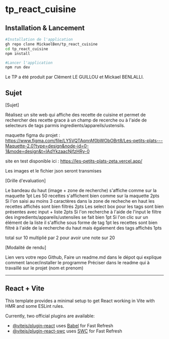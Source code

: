 # tp_react_cuisine

## Installation & Lancement

```sh
#Installation de l'application
gh repo clone MickaelBen/tp_react_cuisine
cd tp_react_cuisine
npm install
```

```sh
#Lancer l'application
npm run dev
```

Le TP a été produit par Clément LE GUILLOU et Mickael BENLALLI.


##  Sujet
[Sujet]

Réalisez un site web qui affiche des recette de cuisine et permet de rechercher des recette grace à un champ de recerche ou à l'aide de selecteurs de tags parmis ingredients/appareils/ustensils.

maquette figma du projet : https://www.figma.com/file/LY5VQTAqnrAf0bWObOBrt8/Les-petits-plats---Maquette-2.0?type=design&node-id=0-1&mode=design&t=IAdYkzaacNjfzHRy-0

site en test disponible ici : https://les-petits-plats-zeta.vercel.app/

Les images et le fichier json seront transmises


[Grille d'evaluation]

Le bandeau du haut (image + zone de recherche) s'affiche comme sur la maquette 1pt
Les 50 recettes s'affichent bien comme sur la maquette 2pts
Si l'on saisi au moins 3 caractères dans la zone de recheche en haut les recettes affichés sont bien filtrés 2pts
Les select box pour les tags sont bien présentes avec input + liste 2pts
Si l'on recherche à l'aide de l'input le filtre des ingredients/appareils/ustensiles se fait bien 1pt
Si l'on clic sur un élément de la liste il s'affiche sous forme de tag 1pt
les recettes sont bien filtré à l'aide de la recherche du haut mais également des tags affichés 1pts

total sur 10 multiplié par 2 pour avoir une note sur 20

[Modalité de rendu]

Lien vers votre repo Github,
Faire un readme.md dans le dépot qui explique comment lancer/installer le programme
Préciser dans le readme qui à travaillé sur le projet (nom et prenom)

___

## React + Vite

This template provides a minimal setup to get React working in Vite with HMR and some ESLint rules.

Currently, two official plugins are available:

- [@vitejs/plugin-react](https://github.com/vitejs/vite-plugin-react/blob/main/packages/plugin-react/README.md) uses [Babel](https://babeljs.io/) for Fast Refresh
- [@vitejs/plugin-react-swc](https://github.com/vitejs/vite-plugin-react-swc) uses [SWC](https://swc.rs/) for Fast Refresh
